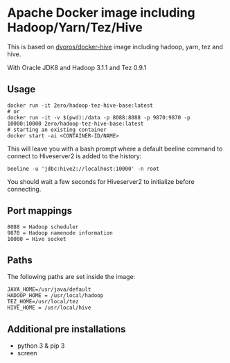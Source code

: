 # Apache Docker image including Hadoop/Yarn/Tez/Hive

This is based on [dvoros/docker-hive](https://github.com/dvoros/docker-hive/tree/3.1.1) image including hadoop, yarn, tez and hive.

With Oracle JDK8 and Hadoop 3.1.1 and Tez 0.9.1

## Usage

```
docker run -it 2ero/hadoop-tez-hive-base:latest
# or
docker run -it -v $(pwd):/data -p 8088:8088 -p 9870:9870 -p 10000:10000 2ero/hadoop-tez-hive-base:latest
# starting an existing container
docker start -ai <CONTAINER-ID/NAME>
```

This will leave you with a bash prompt where a default beeline command to connect to
Hiveserver2 is added to the history:

```
beeline -u 'jdbc:hive2://localhost:10000' -n root
```

You should wait a few seconds for Hiveserver2 to initialize before connecting.

## Port mappings

```
8088 = Hadoop scheduler
9870 = Hadoop namenode information
10000 = Hive socket
```

## Paths

The following paths are set inside the image:

```
JAVA_HOME=/usr/java/default
HADOOP_HOME = /usr/local/hadoop
TEZ_HOME=/usr/local/tez
HIVE_HOME = /usr/local/hive
```

## Additional pre installations

- python 3 & pip 3
- screen